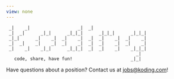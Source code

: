 ```yaml
---
view: none
---
```


```                                                       
 _|    _|                  _|  _|                      
 _|  _|      _|_|      _|_|_|      _|_|_|      _|_|_|  
 _|_|      _|    _|  _|    _|  _|  _|    _|  _|    _|  
 _|  _|    _|    _|  _|    _|  _|  _|    _|  _|    _|  
 _|    _|    _|_|      _|_|_|  _|  _|    _|    _|_|_|  
                                                 _|  
   code, share, have fun!                      _|_|    
```

Have questions about a position? Contact us at <jobs@koding.com>!
